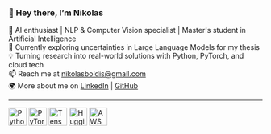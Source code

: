 ### 👋 Hey there, I’m Nikolas

🚀 AI enthusiast | NLP & Computer Vision specialist | Master's student in Artificial Intelligence  
🧠 Currently exploring uncertainties in Large Language Models for my thesis  
💡 Turning research into real-world solutions with Python, PyTorch, and cloud tech  
📫 Reach me at [nikolasboldis@gmail.com](mailto:nikolasboldis@gmail.com)  
🌍 More about me on [LinkedIn](https://www.linkedin.com/in/nikolasz-boldis) | [GitHub](https://github.com/nikoszka)

---

<p align="left">
<a href="https://www.python.org/" target="_blank"><img src="https://raw.githubusercontent.com/danielcranney/readme-generator/main/public/icons/skills/python-colored.svg" width="36" height="36" alt="Python" /></a>
<a href="https://pytorch.org/" target="_blank"><img src="https://raw.githubusercontent.com/danielcranney/readme-generator/main/public/icons/skills/pytorch-colored.svg" width="36" height="36" alt="PyTorch" /></a>
<a href="https://www.tensorflow.org/" target="_blank"><img src="https://raw.githubusercontent.com/danielcranney/readme-generator/main/public/icons/skills/tensorflow-colored.svg" width="36" height="36" alt="TensorFlow" /></a>
<a href="https://huggingface.co" target="_blank"><img src="https://raw.githubusercontent.com/danielcranney/readme-generator/main/public/icons/skills/huggingface-colored.svg" width="36" height="36" alt="HuggingFace" /></a>
<a href="https://aws.amazon.com" target="_blank"><img src="https://raw.githubusercontent.com/danielcranney/readme-generator/main/public/icons/skills/aws-colored.svg" width="36" height="36" alt="AWS" /></a>
</p>

